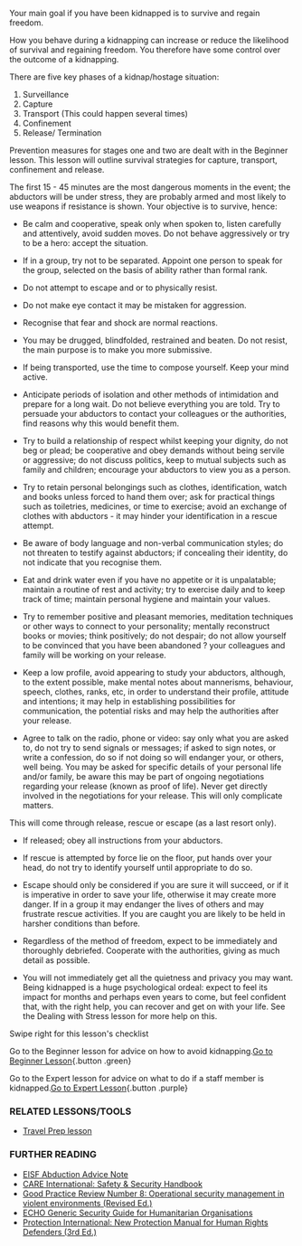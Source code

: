 Your main goal if you have been kidnapped is to survive and regain
freedom.

How you behave during a kidnapping can increase or reduce the likelihood
of survival and regaining freedom. You therefore have some control over
the outcome of a kidnapping.

There are five key phases of a kidnap/hostage situation:

1.  Surveillance
2.  Capture
3.  Transport (This could happen several times)
4.  Confinement
5.  Release/ Termination

Prevention measures for stages one and two are dealt with in the
Beginner lesson. This lesson will outline survival strategies for
capture, transport, confinement and release.

The first 15 - 45 minutes are the most dangerous moments in the event;
the abductors will be under stress, they are probably armed and most
likely to use weapons if resistance is shown. Your objective is to
survive, hence:

-   Be calm and cooperative, speak only when spoken to, listen carefully
    and attentively, avoid sudden moves. Do not behave aggressively or
    try to be a hero: accept the situation.
-   If in a group, try not to be separated. Appoint one person to speak
    for the group, selected on the basis of ability rather than
    formal rank.
-   Do not attempt to escape and or to physically resist.
-   Do not make eye contact it may be mistaken for aggression.
-   Recognise that fear and shock are normal reactions.

-   You may be drugged, blindfolded, restrained and beaten. Do not
    resist, the main purpose is to make you more submissive.
-   If being transported, use the time to compose yourself. Keep your
    mind active.

-   Anticipate periods of isolation and other methods of intimidation
    and prepare for a long wait. Do not believe everything you are told.
    Try to persuade your abductors to contact your colleagues or the
    authorities, find reasons why this would benefit them.
-   Try to build a relationship of respect whilst keeping your dignity,
    do not beg or plead; be cooperative and obey demands without being
    servile or aggressive; do not discuss politics, keep to mutual
    subjects such as family and children; encourage your abductors to
    view you as a person.
-   Try to retain personal belongings such as clothes, identification,
    watch and books unless forced to hand them over; ask for practical
    things such as toiletries, medicines, or time to exercise; avoid an
    exchange of clothes with abductors - it may hinder your
    identification in a rescue attempt.
-   Be aware of body language and non-verbal communication styles; do
    not threaten to testify against abductors; if concealing their
    identity, do not indicate that you recognise them.
-   Eat and drink water even if you have no appetite or it is
    unpalatable; maintain a routine of rest and activity; try to
    exercise daily and to keep track of time; maintain personal hygiene
    and maintain your values.
-   Try to remember positive and pleasant memories, meditation
    techniques or other ways to connect to your personality; mentally
    reconstruct books or movies; think positively; do not despair; do
    not allow yourself to be convinced that you have been abandoned ?
    your colleagues and family will be working on your release.
-   Keep a low profile, avoid appearing to study your abductors,
    although, to the extent possible, make mental notes about
    mannerisms, behaviour, speech, clothes, ranks, etc, in order to
    understand their profile, attitude and intentions; it may help in
    establishing possibilities for communication, the potential risks
    and may help the authorities after your release.
-   Agree to talk on the radio, phone or video: say only what you are
    asked to, do not try to send signals or messages; if asked to sign
    notes, or write a confession, do so if not doing so will endanger
    your, or others, well being. You may be asked for specific details
    of your personal life and/or family, be aware this may be part of
    ongoing negotiations regarding your release (known as proof
    of life). Never get directly involved in the negotiations for
    your release. This will only complicate matters.

This will come through release, rescue or escape (as a last resort
only).

-   If released; obey all instructions from your abductors.
-   If rescue is attempted by force lie on the floor, put hands over
    your head, do not try to identify yourself until appropriate to
    do so.
-   Escape should only be considered if you are sure it will succeed, or
    if it is imperative in order to save your life, otherwise it may
    create more danger. If in a group it may endanger the lives of
    others and may frustrate rescue activities. If you are caught you
    are likely to be held in harsher conditions than before.

-   Regardless of the method of freedom, expect to be immediately and
    thoroughly debriefed. Cooperate with the authorities, giving as much
    detail as possible.
-   You will not immediately get all the quietness and privacy you
    may want. Being kidnapped is a huge psychological ordeal: expect to
    feel its impact for months and perhaps even years to come, but feel
    confident that, with the right help, you can recover and get on with
    your life. See the Dealing with Stress lesson for more help on this.

Swipe right for this lesson's checklist

Go to the Beginner lesson for advice on how to avoid kidnapping.[Go to
Beginner Lesson](umbrella://lesson/kidnapping/1){.button .green}

Go to the Expert lesson for advice on what to do if a staff member is
kidnapped.[Go to Expert Lesson](umbrella://lesson/kidnapping/3){.button
.purple}

### RELATED LESSONS/TOOLS

-   [Travel Prep lesson](umbrella://lesson/preparation)

### FURTHER READING

-   [EISF Abduction Advice
    Note](https://www.eisf.eu/wp-content/uploads/2014/09/0541-MO-2010-Advice-Note-Abduction-Kidnapping.doc)
-   [CARE International: Safety & Security
    Handbook](ngolearning.org/courses/availablecourses/CARE%20Safety%20Course/Shared%20Documents/English_CARE_International_Safety_and_Security_Handbook.pdf)
-   [Good Practice Review Number 8: Operational security management in
    violent environments
    (Revised Ed.)](www.odihpn.org/download/gpr_8_revised2pdf)
-   [ECHO Generic Security Guide for Humanitarian
    Organisations](https://www.google.co.uk/url?sa=t&rct=j&q=&esrc=s&source=web&cd=1&cad=rja&uact=8&ved=0CCEQFjAA&url=http%3A%2F%2Fec.europa.eu%2Fecho%2Ffiles%2Fevaluation%2Fwatsan2005%2Fannex_files%2FECHO%2FECHO12%20-%20echo_generic_security_guide_en.doc&ei=kLxAVc6LOILuUP2SgbAE&usg=AFQjCNEXEOcbLeV24f3WolHmDwLq7KJzlQ&sig2=hbnI7wfdrGIHS7mmikBRWA)
-   [Protection International: New Protection Manual for Human Rights
    Defenders
    (3rd Ed.)](protectioninternational.org/publication/new-protection-manual-for-human-rights-defenders-3rd-edition/)

